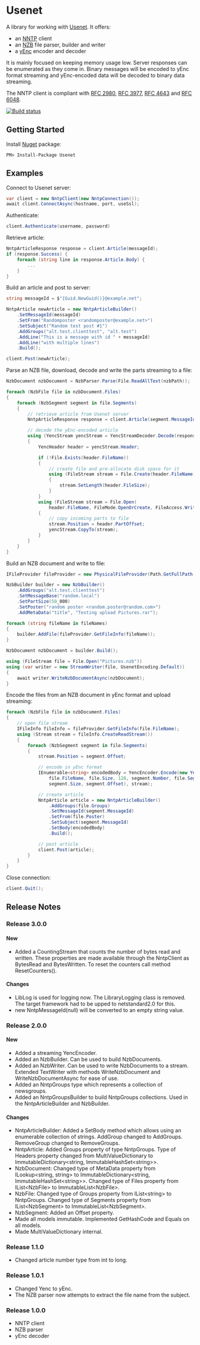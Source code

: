 # Usenet

A library for working with [Usenet](https://en.wikipedia.org/wiki/Usenet). It offers:
* an [NNTP](https://en.wikipedia.org/wiki/Network_News_Transfer_Protocol) client
* an [NZB](https://en.wikipedia.org/wiki/NZB) file parser, builder and writer
* a [yEnc](https://en.wikipedia.org/wiki/YEnc) encoder and decoder

It is mainly focused on keeping memory usage low. Server responses can be enumerated as they come in. 
Binary messages will be encoded to yEnc format streaming and yEnc-encoded data will be decoded to binary data streaming.

The NNTP client is compliant with [RFC 2980](https://tools.ietf.org/html/rfc2980), [RFC 3977](https://tools.ietf.org/html/rfc3977), [RFC 4643](https://tools.ietf.org/html/rfc4643) and [RFC 6048](https://tools.ietf.org/html/rfc6048).

[![Build status](https://ci.appveyor.com/api/projects/status/5kp5xbcr03xwpb6t?svg=true)](https://ci.appveyor.com/project/keimpema/usenet)

## Getting Started ##
Install [Nuget](https://www.nuget.org/packages/Usenet) package:
```
PM> Install-Package Usenet
```

## Examples ##
Connect to Usenet server:
```csharp
var client = new NntpClient(new NntpConnection());
await client.ConnectAsync(hostname, port, useSsl);
```
Authenticate:
```csharp
client.Authenticate(username, password)
```
Retrieve article:
```csharp
NntpArticleResponse response = client.Article(messageId);
if (response.Success) {
    foreach (string line in response.Article.Body) {
        ...
    }
}
```
Build an article and post to server:
```csharp
string messageId = $"{Guid.NewGuid()}@example.net";

NntpArticle newArticle = new NntpArticleBuilder()
    .SetMessageId(messageId)
    .SetFrom("Randomposter <randomposter@example.net>")
    .SetSubject("Random test post #1")
    .AddGroups("alt.test.clienttest", "alt.test")
    .AddLine("This is a message with id " + messageId)
    .AddLine("with multiple lines")
    .Build();

client.Post(newArticle);
```
Parse an NZB file, download, decode and write the parts streaming to a file:
```csharp
NzbDocument nzbDocument = NzbParser.Parse(File.ReadAllText(nzbPath));

foreach (NzbFile file in nzbDocument.Files)
{
    foreach (NzbSegment segment in file.Segments)
    {
        // retrieve article from Usenet server
        NntpArticleResponse response = client.Article(segment.MessageId);

        // decode the yEnc-encoded article
        using (YencStream yencStream = YencStreamDecoder.Decode(response.Article.Body))
        {
            YencHeader header = yencStream.Header;

            if (!File.Exists(header.FileName))
            {
                // create file and pre-allocate disk space for it
                using (FileStream stream = File.Create(header.FileName))
                {
                    stream.SetLength(header.FileSize);
                }
            }
            using (FileStream stream = File.Open(
                header.FileName, FileMode.OpenOrCreate, FileAccess.Write, FileShare.ReadWrite))
            {
                // copy incoming parts to file
                stream.Position = header.PartOffset;
                yencStream.CopyTo(stream);
            }
        }
    }
}
```
Build an NZB document and write to file:
```csharp
IFileProvider fileProvider = new PhysicalFileProvider(Path.GetFullPath("testdata"));

NzbBuilder builder = new NzbBuilder()
    .AddGroups("alt.test.clienttest")
    .SetMessageBase("random.local")
    .SetPartSize(50_000)
    .SetPoster("random poster <random.poster@random.com>")
    .AddMetaData("title", "Testing upload Pictures.rar");

foreach (string fileName in fileNames)
{
    builder.AddFile(fileProvider.GetFileInfo(fileName));
}

NzbDocument nzbDocument = builder.Build();

using (FileStream file = File.Open("Pictures.nzb"))
using (var writer = new StreamWriter(file, UsenetEncoding.Default))
{
    await writer.WriteNzbDocumentAsync(nzbDocument);
}

```
Encode the files from an NZB document in yEnc format and upload streaming:
```csharp
foreach (NzbFile file in nzbDocument.Files)
{
    // open file stream
    IFileInfo fileInfo = fileProvider.GetFileInfo(file.FileName);
    using (Stream stream = fileInfo.CreateReadStream())
    {
        foreach (NzbSegment segment in file.Segments)
        {
            stream.Position = segment.Offset;

            // encode in yEnc format
            IEnumerable<string> encodedBody = YencEncoder.Encode(new YencHeader(
                file.FileName, file.Size, 128, segment.Number, file.Segments.Count,
                segment.Size, segment.Offset), stream);

            // create article
            NntpArticle article = new NntpArticleBuilder()
                .AddGroups(file.Groups)
                .SetMessageId(segment.MessageId)
                .SetFrom(file.Poster)
                .SetSubject(segment.MessageId)
                .SetBody(encodedBody)
                .Build();

            // post article
            client.Post(article);
        }
    }
}
```
Close connection:
```csharp
client.Quit();
```

## Release Notes ##
### Release 3.0.0 ###
#### New ####
- Added a CountingStream that counts the number of bytes read and written. These properties are made available through the NntpClient as BytesRead and BytesWritten.
  To reset the counters call method ResetCounters(). 
#### Changes ####
- LibLog is used for logging now. The LibraryLogging class is removed. The target framework had to be upped to netstandard2.0 for this.
- new NntpMessageId(null) will be converted to an empty string value.
### Release 2.0.0 ###
#### New ####
- Added a streaming YencEncoder.
- Added an NzbBuilder. Can be used to build NzbDocuments.
- Added an NzbWriter. Can be used to write NzbDocuments to a stream. Extended TextWriter with methods WriteNzbDocument and WriteNzbDocumentAsync for ease of use.
- Added an NntpGroups type which represents a collection of newsgroups.
- Added an NntpGroupsBuilder to build NntpGroups collections. Used in the NntpArticleBuilder and NzbBuilder.
#### Changes ####
- NntpArticleBuilder: Added a SetBody method which allows using an enumerable collection of strings.
  AddGroup changed to AddGroups. RemoveGroup changed to RemoveGroups.
- NntpArticle: Added Groups property of type NntpGroups. Type of Headers property
  changed from MultiValueDictionary to ImmutableDictionary&lt;string, ImmutableHashSet&lt;string&gt;&gt;.
- NzbDocument: Changed type of MetaData property from ILookup&lt;string, string&gt; to ImmutableDictionary&lt;string, ImmutableHashSet&lt;string&gt;&gt;.
  Changed type of Files property from IList&lt;NzbFile&gt; to ImmutableList&lt;NzbFile&gt;.
- NzbFile: Changed type of Groups property from IList&lt;string&gt; to NntpGroups.
  Changed type of Segments property from IList&lt;NzbSegment&gt; to ImmutableList&lt;NzbSegment&gt;.
- NzbSegment: Added an Offset property.
- Made all models immutable. Implemented GetHashCode and Equals on all models.
- Made MultiValueDictionary internal.
### Release 1.1.0 ###
- Changed article number type from int to long.
### Release 1.0.1 ###
- Changed Yenc to yEnc.
- The NZB parser now attempts to extract the file name from the subject.
### Release 1.0.0 ###
- NNTP client
- NZB parser
- yEnc decoder